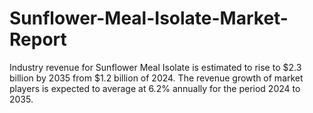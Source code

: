 # Sunflower-Meal-Isolate-Market-Report
Industry revenue for Sunflower Meal Isolate is estimated to rise to $2.3 billion by 2035 from $1.2 billion of 2024. The revenue growth of market players is expected to average at 6.2% annually for the period 2024 to 2035.
